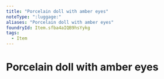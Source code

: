 ```yaml
---
title: "Porcelain doll with amber eyes"
noteType: ":luggage:"
aliases: "Porcelain doll with amber eyes"
foundryId: Item.sfba4aIQB9hsYykg
tags:
  - Item
---
```


# Porcelain doll with amber eyes
